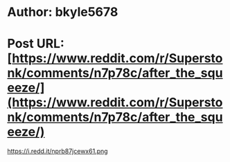 # Author: bkyle5678
# Post URL: [https://www.reddit.com/r/Superstonk/comments/n7p78c/after_the_squeeze/](https://www.reddit.com/r/Superstonk/comments/n7p78c/after_the_squeeze/)


https://i.redd.it/nprb87jcewx61.png